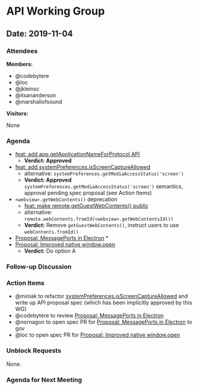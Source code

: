 # API Working Group

## Date: 2019-11-04

### Attendees

**Members:**

* @codebytere
* @loc
* @jkleinsc
* @itsananderson
* @marshallofsound

**Visitors:**

None

### Agenda
* [feat: add app.getApplicationNameForProtocol API](https://github.com/electron/electron/pull/20399)
    * **Verdict: Approved**
* [feat: add systemPreferences.isScreenCaptureAllowed](https://github.com/electron/electron/pull/20764)
    * alternative: `systemPreferences.getMediaAccessStatus('screen')`
    * **Verdict: Approved** `systemPreferences.getMediaAccessStatus('screen')` semantics, approval pending spec proposal (see Action Items)
* `<webview>.getWebContents()` deprecation
    * [feat: make remote.getGuestWebContents() public](https://github.com/electron/electron/pull/20726)
    * alternative: `remote.webContents.fromId(<webview>.getWebContentsId())`
    * **Verdict:** Remove `getGuestWebContents()`, instruct users to use `webContents.fromId()`
* [Proposal: MessagePorts in Electron](https://hackmd.io/bwzFRWZzRIyewIBc1Vf7DQ)
    * 
* [Proposal: Improved native window.open](https://hackmd.io/6-Bm5_7VTZKQobqQn0M8kg?view)
    * **Verdict:** Do option A

### Follow-up Discussion

### Action Items

* @miniak to refactor [systemPreferences.isScreenCaptureAllowed](https://github.com/electron/electron/pull/20764) and write up API proposal spec (which has been implicitly approved by this WG)
* @codebytere to review [Proposal: MessagePorts in Electron](https://hackmd.io/bwzFRWZzRIyewIBc1Vf7DQ)
* @nornagon to open spec PR for [Proposal: MessagePorts in Electron](https://hackmd.io/bwzFRWZzRIyewIBc1Vf7DQ) to gov
* @loc to open spec PR for [Proposal: Improved native window.open](https://hackmd.io/6-Bm5_7VTZKQobqQn0M8kg?view)

### Unblock Requests

None.

### Agenda for Next Meeting
